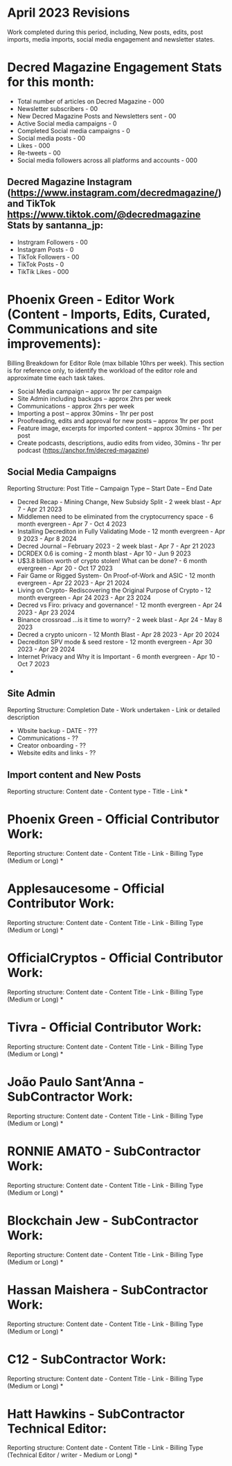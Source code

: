 # April 2023 Revisions
Work completed during this period, including, New posts, edits, post imports, media imports, social media engagement and newsletter states.

# Decred Magazine Engagement Stats for this month:
* Total number of articles on Decred Magazine -  000
* Newsletter subscribers - 00
* New Decred Magazine Posts and Newsletters sent - 00
* Active Social media campaigns - 0
* Completed Social media campaigns - 0
* Social media posts - 00
* Likes - 000
* Re-tweets - 00
* Social media followers across all platforms and accounts - 000

## Decred Magazine Instagram (https://www.instagram.com/decredmagazine/) and TikTok https://www.tiktok.com/@decredmagazine Stats by santanna_jp:
* Instrgram Followers - 00
* Instagram Posts - 0
* TikTok Followers - 00
* TikTok Posts - 0
* TikTik Likes - 000

# Phoenix Green - Editor Work (Content - Imports, Edits, Curated, Communications and site improvements):

Billing Breakdown for Editor Role (max billable 10hrs per week).
This section is for reference only, to identify the workload of the editor role and approximate time each task takes.
* Social Media campaign – approx 1hr per campaign
* Site Admin including backups – approx 2hrs per week
* Communications - approx 2hrs per week
* Importing a post – approx 30mins - 1hr per post
* Proofreading, edits and approval for new posts – approx 1hr per post
* Feature image, excerpts for imported content – approx 30mins - 1hr per post
* Create podcasts, descriptions, audio edits from video, 30mins - 1hr per podcast (https://anchor.fm/decred-magazine)

## Social Media Campaigns 
Reporting Structure: Post Title – Campaign Type – Start Date – End Date
* Decred Recap - Mining Change, New Subsidy Split - 2 week blast - Apr 7 - Apr 21 2023
* Middlemen need to be eliminated from the cryptocurrency space - 6 month evergreen - Apr 7 - Oct 4 2023
* Installing Decrediton in Fully Validating Mode - 12 month evergreen - Apr 9 2023 - Apr 8 2024
* Decred Journal – February 2023 - 2 week blast - Apr 7 - Apr 21 2023
* DCRDEX 0.6 is coming - 2 month blast - Apr 10 - Jun 9 2023
* U$3.8 billion worth of crypto stolen! What can be done? - 6 month evergreen - Apr 20 - Oct 17 2023
* Fair Game or Rigged System- On Proof-of-Work and ASIC - 12 month evergreen - Apr 22 2023 - Apr 21 2024
* Living on Crypto- Rediscovering the Original Purpose of Crypto  - 12 month evergreen - Apr 24 2023 - Apr 23 2024
* Decred vs Firo: privacy and governance! - 12 month evergreen - Apr 24 2023 - Apr 23 2024
* Binance crossroad ...is it time to worry? - 2 week blast - Apr 24 - May 8 2023
* Decred a crypto unicorn - 12 Month Blast - Apr 28 2023 - Apr 20 2024
* Decrediton SPV mode & seed restore - 12 month evergreen - Apr 30 2023 - Apr 29 2024
* Internet Privacy and Why it is Important - 6 month evergreen - Apr 10 - Oct 7 2023
* 

## Site Admin
Reporting Structure: Completion Date - Work undertaken - Link or detailed description
* Wbsite backup - DATE - ???
* Communications - ??
* Creator onboarding - ??
* Website edits and links - ??

## Import content and New Posts
Reporting structure: Content date - Content type - Title - Link
* 

# Phoenix Green - Official Contributor Work:
Reporting structure: Content date - Content Title - Link - Billing Type (Medium or Long)
* 

# Applesaucesome - Official Contributor Work:
Reporting structure: Content date - Content Title - Link - Billing Type (Medium or Long)
* 

# OfficialCryptos - Official Contributor Work:
Reporting structure: Content date - Content Title - Link - Billing Type (Medium or Long)
* 

# Tivra - Official Contributor Work:
Reporting structure: Content date - Content Title - Link - Billing Type (Medium or Long)
* 

# João Paulo Sant’Anna - SubContractor Work:
Reporting structure: Content date - Content Title - Link - Billing Type (Medium or Long)
* 

# RONNIE AMATO - SubContractor Work:
Reporting structure: Content date - Content Title - Link - Billing Type (Medium or Long)
* 

# Blockchain Jew - SubContractor Work:
Reporting structure: Content date - Content Title - Link - Billing Type (Medium or Long)
* 

# Hassan Maishera - SubContractor Work:
Reporting structure: Content date - Content Title - Link - Billing Type (Medium or Long)
* 

# C12 - SubContractor Work:
Reporting structure: Content date - Content Title - Link - Billing Type (Medium or Long)
* 

# Hatt Hawkins - SubContractor Technical Editor:
Reporting structure: Content date - Content Title - Link - Billing Type (Technical Editor / writer - Medium or Long)
* 


